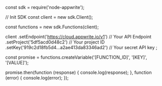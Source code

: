 const sdk = require('node-appwrite');

// Init SDK
const client = new sdk.Client();

const functions = new sdk.Functions(client);

client
    .setEndpoint('https://cloud.appwrite.io/v1') // Your API Endpoint
    .setProject('5df5acd0d48c2') // Your project ID
    .setKey('919c2d18fb5d4...a2ae413da83346ad2') // Your secret API key
;

const promise = functions.createVariable('[FUNCTION_ID]', '[KEY]', '[VALUE]');

promise.then(function (response) {
    console.log(response);
}, function (error) {
    console.log(error);
});
